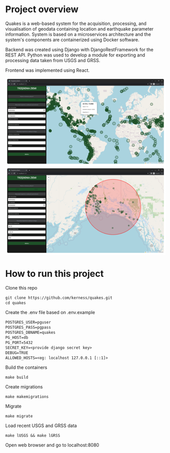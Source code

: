 # Project overview

Quakes is a web-based system for the acquisition, processing, and visualisation of geodata containing location and earthquake parameter information. System is based on a microservices architecture and the system's components are containerized using Docker software. 

Backend was created using Django with DjangoRestFramework for the REST API. Python was used to develop a module for exporting and processing data taken from USGS and GRSS.

Frontend was implemented using React. 


![name](https://github.com/kerness/quakes/blob/master/examples/usgs-all.png)
![name](https://github.com/kerness/quakes/blob/master/examples/usgs-circle.png)

# How to run this project

Clone this repo

    git clone https://github.com/kerness/quakes.git
    cd quakes

Create the .env file based on .env.example

    POSTGRES_USER=pguser
    POSTGRES_PASS=pgpass
    POSTGRES_DBNAME=quakes
    PG_HOST=db
    PG_PORT=5432
    SECRET_KEY=<provide django secret key>
    DEBUG=TRUE
    ALLOWED_HOSTS=<eg: localhost 127.0.0.1 [::1]>

Build the containers

    make build

Create migrations

    make makemigrations

Migrate

    make migrate
 
Load recent USGS and GRSS data

    make lUSGS && make lGRSS


Open web browser and go to localhost:8080
